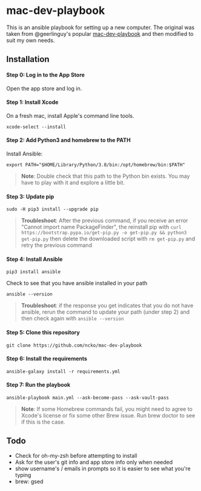 # mac-dev-playbook

This is an ansible playbook for setting up a new computer. The original was taken from @geerlinguy's popular [mac-dev-playbook](https://github.com/geerlingguy/mac-dev-playbook) and then modified to suit my own needs.

## Installation

#### Step 0: Log in to the App Store

Open the app store and log in.

#### Step 1: Install Xcode
On a fresh mac, install Apple's command line tools.

```
xcode-select --install
```

#### Step 2: Add Python3 and homebrew to the PATH

Install Ansible:

```
export PATH="$HOME/Library/Python/3.8/bin:/opt/homebrew/bin:$PATH"
```

> **Note**: Double check that this path to the Python bin exists. You may have to play with it and explore a little bit.

#### Step 3: Update pip

```
sudo -H pip3 install --upgrade pip
```

> **Troubleshoot**: After the previous command, if you receive an error "Cannot import name PackageFinder", the reinstall pip with
> `curl https://bootstrap.pypa.io/get-pip.py -o get-pip.py && python3 get-pip.py`
> then delete the downloaded script with `rm get-pip.py`
> and retry the previous command

#### Step 4: Install Ansible

```
pip3 install ansible
```

Check to see that you have ansible installed in your path

```
ansible --version
```

> **Troubleshoot**: if the response you get indicates that you do not have ansible, rerun the command to update your path (under step 2) and then check again with `ansible --version`

#### Step 5: Clone this repository

```
git clone https://github.com/ncko/mac-dev-playbook
```

#### Step 6: Install the requirements

```
ansible-galaxy install -r requirements.yml
```

#### Step 7: Run the playbook

```
ansible-playbook main.yml --ask-become-pass --ask-vault-pass
```

> **Note**: If some Homebrew commands fail, you might need to agree to Xcode's license or fix some other Brew issue. Run brew doctor to see if this is the case.

## Todo
- Check for oh-my-zsh before attempting to install
- Ask for the user's git info and app store info only when needed
- show username's / emails in prompts so it is easier to see what you're typing
- brew: gsed
